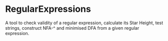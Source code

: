 # RegularExpressions
A tool to check validity of a regular expression, calculate its Star Height, test strings, construct NFA-^ and minimised DFA from a given regular expression.

